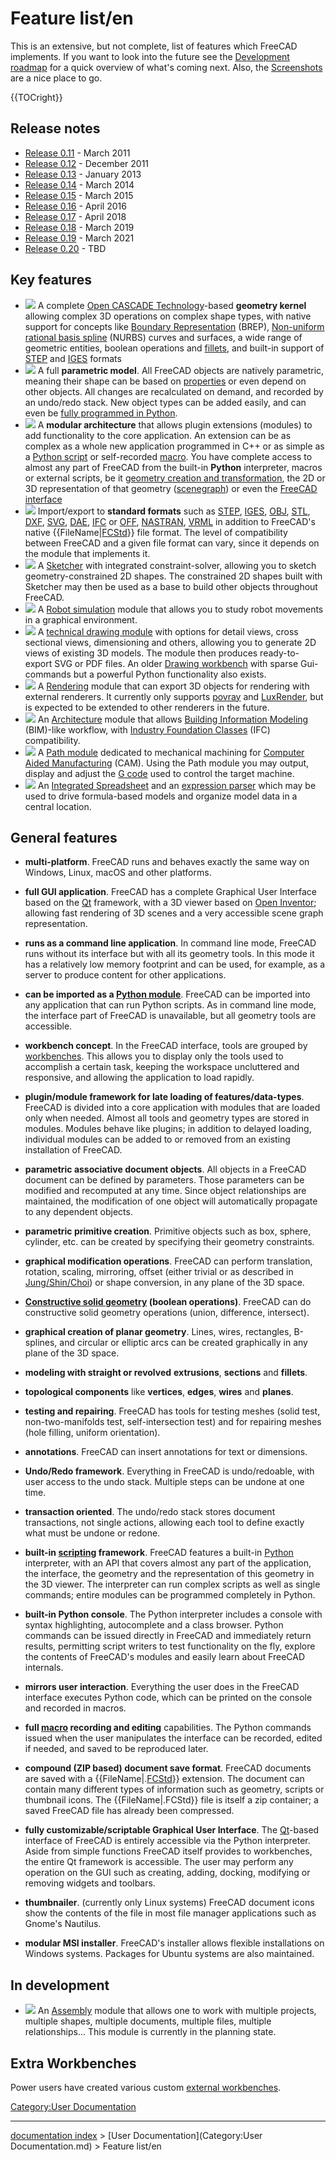# Feature list/en
This is an extensive, but not complete, list of features which FreeCAD implements. If you want to look into the future see the [Development roadmap](Development_roadmap.md) for a quick overview of what\'s coming next. Also, the [Screenshots](Screenshots.md) are a nice place to go.


{{TOCright}}

## Release notes 

-   [Release 0.11](Release_notes_0.11.md) - March 2011
-   [Release 0.12](Release_notes_0.12.md) - December 2011
-   [Release 0.13](Release_notes_0.13.md) - January 2013
-   [Release 0.14](Release_notes_0.14.md) - March 2014
-   [Release 0.15](Release_notes_0.15.md) - March 2015
-   [Release 0.16](Release_notes_0.16.md) - April 2016
-   [Release 0.17](Release_notes_0.17.md) - April 2018
-   [Release 0.18](Release_notes_0.18.md) - March 2019
-   [Release 0.19](Release_notes_0.19.md) - March 2021
-   [Release 0.20](Release_notes_0.20.md) - TBD

## Key features 

-   ![](images/Feature1.jpg ) A complete [Open CASCADE Technology](http://en.wikipedia.org/wiki/Open_CASCADE)-based **geometry kernel** allowing complex 3D operations on complex shape types, with native support for concepts like [Boundary Representation](https://en.wikipedia.org/wiki/Boundary_representation) (BREP), [Non-uniform rational basis spline](https://en.wikipedia.org/wiki/Non-uniform_rational_B-spline) (NURBS) curves and surfaces, a wide range of geometric entities, boolean operations and [fillets](https://en.wikipedia.org/wiki/Fillet_(mechanics)), and built-in support of [STEP](https://en.wikipedia.org/wiki/ISO_10303) and [IGES](https://en.wikipedia.org/wiki/IGES) formats 
-   ![](images/Feature3.jpg ) A full **parametric model**. All FreeCAD objects are natively parametric, meaning their shape can be based on [properties](Property.md) or even depend on other objects. All changes are recalculated on demand, and recorded by an undo/redo stack. New object types can be added easily, and can even be [fully programmed in Python](Scripted_objects.md).
-   ![](images/Feature4.jpg ) A **modular architecture** that allows plugin extensions (modules) to add functionality to the core application. An extension can be as complex as a whole new application programmed in C++ or as simple as a [Python script](Power_users_hub.md) or self-recorded [macro](macros.md). You have complete access to almost any part of FreeCAD from the built-in **Python** interpreter, macros or external scripts, be it [geometry creation and transformation](Topological_data_scripting.md), the 2D or 3D representation of that geometry ([scenegraph](scenegraph.md)) or even the [FreeCAD interface](PySide.md) 
-   ![](images/Feature5.jpg ) Import/export to **standard formats** such as [STEP](http://en.wikipedia.org/wiki/ISO_10303), [IGES](http://en.wikipedia.org/wiki/IGES), [OBJ](http://en.wikipedia.org/wiki/Obj), [STL](http://en.wikipedia.org/wiki/STL_%28file_format%29), [DXF](http://en.wikipedia.org/wiki/Dxf), [SVG](http://en.wikipedia.org/wiki/Svg), [DAE](http://en.wikipedia.org/wiki/COLLADA), [IFC](http://en.wikipedia.org/wiki/Industry_Foundation_Classes) or [OFF](http://people.sc.fsu.edu/~jburkardt/data/off/off.html), [NASTRAN](http://en.wikipedia.org/wiki/NASTRAN), [VRML](http://en.wikipedia.org/wiki/VRML) in addition to FreeCAD\'s native {{FileName|[FCStd](File_Format_FCStd.md)}} file format. The level of compatibility between FreeCAD and a given file format can vary, since it depends on the module that implements it.
-   ![](images/Feature7.jpg ) A [Sketcher](Sketcher_Workbench.md) with integrated constraint-solver, allowing you to sketch geometry-constrained 2D shapes. The constrained 2D shapes built with Sketcher may then be used as a base to build other objects throughout FreeCAD.
-   ![](images/Feature9.jpg ) A [Robot simulation](Robot_Workbench.md) module that allows you to study robot movements in a graphical environment.
-   ![](images/Feature8.jpg ) A [technical drawing module](TechDraw_Workbench.md) with options for detail views, cross sectional views, dimensioning and others, allowing you to generate 2D views of existing 3D models. The module then produces ready-to-export SVG or PDF files. An older [Drawing workbench](Drawing_Workbench.md) with sparse Gui-commands but a powerful Python functionality also exists.
-   ![](images/Feature-raytracing.jpg ) A [Rendering](Raytracing_Workbench.md) module that can export 3D objects for rendering with external renderers. It currently only supports [povray](http://en.wikipedia.org/wiki/POV-Ray) and [LuxRender](http://en.wikipedia.org/wiki/LuxRender), but is expected to be extended to other renderers in the future.
-   ![](images/Feature-arch.jpg ) An [Architecture](Arch_Workbench.md) module that allows [Building Information Modeling](http://en.wikipedia.org/wiki/Building_Information_Modeling) (BIM)-like workflow, with [Industry Foundation Classes](http://en.wikipedia.org/wiki/Industry_Foundation_Classes) (IFC) compatibility.
-   ![](images/Feature-CAM.jpg ) A [Path module](Path_Workbench.md) dedicated to mechanical machining for [Computer Aided Manufacturing](https://en.wikipedia.org/wiki/Computer-aided_manufacturing) (CAM). Using the Path module you may output, display and adjust the [G code](http://en.wikipedia.org/wiki/G-code) used to control the target machine.
-   ![](images/Feature_spreadsheet.png ) An [Integrated Spreadsheet](Spreadsheet_Workbench.md) and an [expression parser](Expressions.md) which may be used to drive formula-based models and organize model data in a central location.

## General features 

-   **multi-platform**. FreeCAD runs and behaves exactly the same way on Windows, Linux, macOS and other platforms.

-   **full GUI application**. FreeCAD has a complete Graphical User Interface based on the [Qt](https://www.qt.io/) framework, with a 3D viewer based on [Open Inventor](http://en.wikipedia.org/wiki/Open_Inventor); allowing fast rendering of 3D scenes and a very accessible scene graph representation.

-   **runs as a command line application**. In command line mode, FreeCAD runs without its interface but with all its geometry tools. In this mode it has a relatively low memory footprint and can be used, for example, as a server to produce content for other applications.

-   **can be imported as a [Python module](Embedding_FreeCAD.md)**. FreeCAD can be imported into any application that can run Python scripts. As in command line mode, the interface part of FreeCAD is unavailable, but all geometry tools are accessible.

-   **workbench concept**. In the FreeCAD interface, tools are grouped by [workbenches](workbenches.md). This allows you to display only the tools used to accomplish a certain task, keeping the workspace uncluttered and responsive, and allowing the application to load rapidly.

-   **plugin/module framework for late loading of features/data-types**. FreeCAD is divided into a core application with modules that are loaded only when needed. Almost all tools and geometry types are stored in modules. Modules behave like plugins; in addition to delayed loading, individual modules can be added to or removed from an existing installation of FreeCAD.

-   **parametric associative document objects**. All objects in a FreeCAD document can be defined by parameters. Those parameters can be modified and recomputed at any time. Since object relationships are maintained, the modification of one object will automatically propagate to any dependent objects.

-   **parametric primitive creation**. Primitive objects such as box, sphere, cylinder, etc. can be created by specifying their geometry constraints.

-   **graphical modification operations**. FreeCAD can perform translation, rotation, scaling, mirroring, offset (either trivial or as described in [Jung/Shin/Choi](https://www.researchgate.net/publication/240754626_Self-intersection_Removal_in_Triangular_Mesh_Offsetting)) or shape conversion, in any plane of the 3D space.

-   **[Constructive solid geometry](Constructive_solid_geometry.md) (boolean operations)**. FreeCAD can do constructive solid geometry operations (union, difference, intersect).

-   **graphical creation of planar geometry**. Lines, wires, rectangles, B-splines, and circular or elliptic arcs can be created graphically in any plane of the 3D space.

-   **modeling with straight or revolved** **extrusions**, **sections** and **fillets**.

-   **topological components** like **vertices**, **edges**, **wires** and **planes**.

-   **testing and repairing**. FreeCAD has tools for testing meshes (solid test, non-two-manifolds test, self-intersection test) and for repairing meshes (hole filling, uniform orientation).

-   **annotations**. FreeCAD can insert annotations for text or dimensions.

-   **Undo/Redo framework**. Everything in FreeCAD is undo/redoable, with user access to the undo stack. Multiple steps can be undone at one time.

-   **transaction oriented**. The undo/redo stack stores document transactions, not single actions, allowing each tool to define exactly what must be undone or redone.

-   **built-in [scripting](Scripting.md) framework**. FreeCAD features a built-in [Python](http://www.python.org/) interpreter, with an API that covers almost any part of the application, the interface, the geometry and the representation of this geometry in the 3D viewer. The interpreter can run complex scripts as well as single commands; entire modules can be programmed completely in Python.

-   **built-in Python console**. The Python interpreter includes a console with syntax highlighting, autocomplete and a class browser. Python commands can be issued directly in FreeCAD and immediately return results, permitting script writers to test functionality on the fly, explore the contents of FreeCAD\'s modules and easily learn about FreeCAD internals.

-   **mirrors user interaction**. Everything the user does in the FreeCAD interface executes Python code, which can be printed on the console and recorded in macros.

-   **full [macro](Macros.md) recording and editing** capabilities. The Python commands issued when the user manipulates the interface can be recorded, edited if needed, and saved to be reproduced later.

-   **compound (ZIP based) document save format**. FreeCAD documents are saved with a {{FileName|.[FCStd](File_Format_FCStd.md)}} extension. The document can contain many different types of information such as geometry, scripts or thumbnail icons. The {{FileName|.FCStd}} file is itself a zip container; a saved FreeCAD file has already been compressed.

-   **fully customizable/scriptable Graphical User Interface**. The [Qt](https://www.qt.io)-based interface of FreeCAD is entirely accessible via the Python interpreter. Aside from simple functions FreeCAD itself provides to workbenches, the entire Qt framework is accessible. The user may perform any operation on the GUI such as creating, adding, docking, modifying or removing widgets and toolbars.

-   **thumbnailer**. (currently only Linux systems) FreeCAD document icons show the contents of the file in most file manager applications such as Gnome\'s Nautilus.

-   **modular MSI installer**. FreeCAD\'s installer allows flexible installations on Windows systems. Packages for Ubuntu systems are also maintained.

## In development 

-   ![](images/Feature-assembly.jpg ) An [Assembly](Assembly_project.md) module that allows one to work with multiple projects, multiple shapes, multiple documents, multiple files, multiple relationships\... This module is currently in the planning state.

## Extra Workbenches 

Power users have created various custom [external workbenches](external_workbenches.md).







[Category:User Documentation](Category:User_Documentation.md)

---
[documentation index](../README.md) > [User Documentation](Category:User Documentation.md) > Feature list/en
